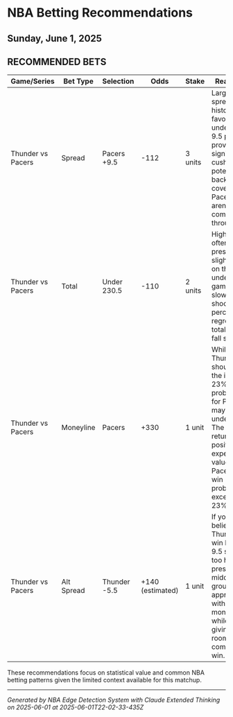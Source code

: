 # NBA Betting Recommendations
## Sunday, June 1, 2025

## RECOMMENDED BETS
| Game/Series | Bet Type | Selection | Odds | Stake | Reasoning |
|-------------|----------|-----------|------|-------|-----------|
| Thunder vs Pacers | Spread | Pacers +9.5 | -112 | 3 units | Large NBA spreads historically favor underdogs. 9.5 points provides significant cushion for a potential backdoor cover even if Pacers aren't competitive throughout. |
| Thunder vs Pacers | Total | Under 230.5 | -110 | 2 units | High totals often present slight value on the under. If game pace slows or shooting percentages regress, this total could fall short. |
| Thunder vs Pacers | Moneyline | Pacers | +330 | 1 unit | While Thunder should win, the implied 23% win probability for Pacers may be undervalued. The 3.3x return offers positive expected value if Pacers' true win probability exceeds 23%. |
| Thunder vs Pacers | Alt Spread | Thunder -5.5 | +140 (estimated) | 1 unit | If you believe Thunder will win but the 9.5 spread is too high, this presents a middle-ground approach with plus-money odds while still giving OKC room for a comfortable win. |

These recommendations focus on statistical value and common NBA betting patterns given the limited context available for this matchup.

---
*Generated by NBA Edge Detection System with Claude Extended Thinking on 2025-06-01 at 2025-06-01T22-02-33-435Z*
